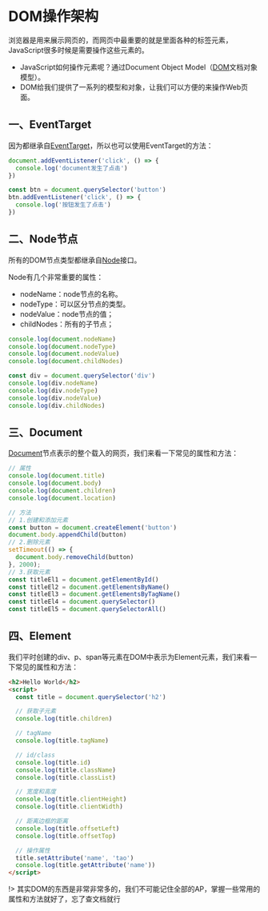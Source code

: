 # DOM操作架构

浏览器是用来展示网页的，而网页中最重要的就是里面各种的标签元素，JavaScript很多时候是需要操作这些元素的。
- JavaScript如何操作元素呢？通过Document Object Model（[DOM](https://developer.mozilla.org/zh-CN/docs/Web/API/Document_Object_Model)文档对象模型）。
- DOM给我们提供了一系列的模型和对象，让我们可以方便的来操作Web页面。



## 一、EventTarget

因为都继承自[EventTarget](https://developer.mozilla.org/zh-CN/docs/Web/API/EventTarget)，所以也可以使用EventTarget的方法：

```js
document.addEventListener('click', () => {
  console.log('document发生了点击')
})

const btn = document.querySelector('button')
btn.addEventListener('click', () => {
  console.log('按钮发生了点击')
})
```

## 二、Node节点

所有的DOM节点类型都继承自[Node](https://developer.mozilla.org/zh-CN/docs/Web/API/Node)接口。

Node有几个非常重要的属性：
- nodeName：node节点的名称。
- nodeType：可以区分节点的类型。
- nodeValue：node节点的值；
- childNodes：所有的子节点；

```js
console.log(document.nodeName)
console.log(document.nodeType)
console.log(document.nodeValue)
console.log(document.childNodes)

const div = document.querySelector('div')
console.log(div.nodeName)
console.log(div.nodeType)
console.log(div.nodeValue)
console.log(div.childNodes)
```

## 三、Document

[Document](https://developer.mozilla.org/zh-CN/docs/Web/API/Document)节点表示的整个载入的网页，我们来看一下常见的属性和方法：

```js
// 属性
console.log(document.title)
console.log(document.body)
console.log(document.children)
console.log(document.location)

// 方法
// 1.创建和添加元素
const button = document.createElement('button')
document.body.appendChild(button)
// 2.删除元素
setTimeout(() => {
  document.body.removeChild(button)
}, 2000);
// 3.获取元素
const titleEl1 = document.getElementById()
const titleEl2 = document.getElementsByName()
const titleEl3 = document.getElementsByTagName()
const titleEl4 = document.querySelector()
const titleEl5 = document.querySelectorAll()
```

## 四、Element

我们平时创建的div、p、span等元素在DOM中表示为Element元素，我们来看一下常见的属性和方法：

```html
<h2>Hello World</h2>
<script>
  const title = document.querySelector('h2')

  // 获取子元素
  console.log(title.children)

  // tagName
  console.log(title.tagName)

  // id/class
  console.log(title.id)
  console.log(title.className)
  console.log(title.classList)

  // 宽度和高度
  console.log(title.clientHeight)
  console.log(title.clientWidth)

  // 距离边框的距离
  console.log(title.offsetLeft)
  console.log(title.offsetTop)

  // 操作属性
  title.setAttribute('name', 'tao')
  console.log(title.getAttribute('name'))
</script>
```

!> 其实DOM的东西是非常非常多的，我们不可能记住全部的AP，掌握一些常用的属性和方法就好了，忘了查文档就行
